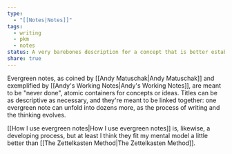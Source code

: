 ```yaml
---
type:
  - "[[Notes|Notes]]"
tags:
  - writing
  - pkm
  - notes
status: A very barebones description for a concept that is better established in my head than it is here. Others have written about it at length and I'm not sure I have a lot to add on the subject.
share: true
---
```


Evergreen notes, as coined by [[Andy Matuschak|Andy Matuschak]] and exemplified by [[Andy's Working Notes|Andy's Working Notes]], are meant to be "never done", atomic containers for concepts or ideas. Titles can be as descriptive as necessary, and they're meant to be linked together: one evergreen note can unfold into dozens more, as the process of writing and the thinking evolves.

[[How I use evergreen notes|How I use evergreen notes]] is, likewise, a developing process, but at least I think they fit my mental model a little better than [[The Zettelkasten Method|The Zettelkasten Method]].


